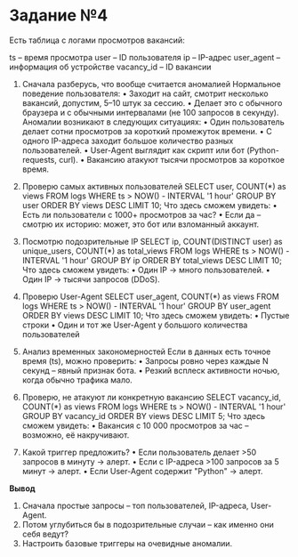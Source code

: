 # Задание №4

Есть таблица с логами просмотров вакансий:

ts – время просмотра
user – ID пользователя
ip – IP-адрес
user_agent – информация об устройстве
vacancy_id – ID вакансии

1. Сначала разберусь, что вообще считается аномалией
Нормальное поведение пользователя:
•	Заходит на сайт, смотрит несколько вакансий, допустим, 5–10 штук за сессию.
•	Делает это с обычного браузера и с обычными интервалами (не 100 запросов в секунду).
Аномалии возникают в следующих ситуациях:
•	Один пользователь делает сотни просмотров за короткий промежуток времени.
•	С одного IP-адреса заходит большое количество разных пользователей.
•	User-Agent выглядит как скрипт или бот (Python-requests, curl).
•	Вакансию атакуют тысячи просмотров за короткое время.

2. Проверю самых активных пользователей
SELECT user, COUNT(*) as views 
FROM logs 
WHERE ts > NOW() - INTERVAL '1 hour' 
GROUP BY user 
ORDER BY views DESC 
LIMIT 10;
Что здесь сможем увидеть:
•	Есть ли пользователи с 1000+ просмотров за час?
•	Если да – смотрю их историю: может, это бот или взломанный аккаунт.

3. Посмотрю подозрительные IP
SELECT ip, COUNT(DISTINCT user) as unique_users, COUNT(*) as total_views 
FROM logs 
WHERE ts > NOW() - INTERVAL '1 hour' 
GROUP BY ip 
ORDER BY total_views DESC 
LIMIT 10;
Что  здесь сможем увидеть:
•	Один IP → много пользователей.
•	Один IP → тысячи запросов (DDoS).

4. Проверю User-Agent
SELECT user_agent, COUNT(*) as views 
FROM logs 
WHERE ts > NOW() - INTERVAL '1 hour' 
GROUP BY user_agent 
ORDER BY views DESC 
LIMIT 10;
Что здесь сможем увидеть:
•	Пустые строки
•	Один и тот же User-Agent у большого количества пользователей

5.  Анализ временных закономерностей
Если в данных есть точное время (ts), можно проверить:
•	Запросы ровно через каждые N секунд – явный признак бота.
•	Резкий всплеск активности ночью, когда обычно трафика мало.

6. Проверю, не атакуют ли конкретную вакансию
SELECT vacancy_id, COUNT(*) as views 
FROM logs 
WHERE ts > NOW() - INTERVAL '1 hour' 
GROUP BY vacancy_id 
ORDER BY views DESC 
LIMIT 5;
Что здесь сможем увидеть:
•	Вакансия с 10 000 просмотров за час – возможно, её накручивают.

7. Какой триггер предложить?
•	Если пользователь делает >50 запросов в минуту → алерт.
•	Если с IP-адреса >100 запросов за 5 минут → алерт.
•	Если User-Agent содержит "Python" → алерт.

**Вывод**
1.	Сначала простые запросы – топ пользователей, IP-адреса, User-Agent.
2.	Потом углубиться бы в подозрительные случаи – как именно они себя ведут?
3.	Настроить базовые триггеры на очевидные аномалии.


